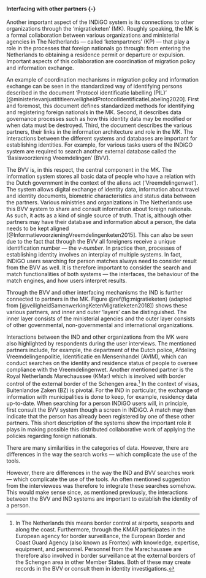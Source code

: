 #### Interfacing with other partners {-}

<!-- 
BVV: https://www.ensie.nl/dienst-terugkeer-en-vertrek/ensies/Begrippenlijst%20Dienst%20Terugkeer%20en%20Vertrek%20/1 Vreemdelingenketen: https://www.ensie.nl/dienst-terugkeer-en-vertrek/vreemdelingenketen
https://web.archive.org/web/20210116203510/http://verblijfblog.nl/de-vreemdelingenketen-en-de-zaak-dolmatov/
-->

<!-- Migratieketen -->

Another important aspect of the INDiGO system is its connections to other organizations through the ‘migratieketen’ (MK). Roughly speaking, the MK is a formal collaboration between various organizations and ministerial agencies in The Netherlands — called ‘ketenpartners’ (KP) — that play a role in the processes that foreign nationals go through: from entering the Netherlands to obtaining a residence permit or departure or expulsion. Important aspects of this collaboration are coordination of migration policy and information exchange.

<!-- Protocol identificatie labelling -->

An example of coordination mechanisms in migration policy and information exchange can be seen in the standardized way of identifying persons described in the document ‘Protocol identificatie labelling (PIL)’ [@ministerievanjustititieenveiligheidProtocolIdentificatieLabeling2020]. First and foremost, this document defines standardized methods for identifying and registering foreign nationals in the MK. Second, it describes data governance processes such as how this identity data may be modified or when data must be destroyed. Third, the document describes the various partners, their links in the information architecture and role in the MK. The interactions between the different systems and databases are important for establishing identities. For example, for various tasks users of the INDiGO system are required to search another external database called the ‘Basisvoorziening Vreemdelingen’ (BVV).

The BVV is, in this respect, the central component in the MK. The information system stores all basic data of people who have a relation with the Dutch government in the context of the aliens act (‘Vreemdelingenwet’). The system allows digital exchange of identity data, information about travel and identity documents, biometric characteristics and status data between the partners. Various ministries and organizations in The Netherlands use this BVV system to share and consult information about foreign nationals. As such, it acts as a kind of single source of truth. That is, although other partners may have their database and information about a person, the data needs to be kept aligned [@InformatievoorzieningVreemdelingenketen2015]. This can also be seen due to the fact that through the BVV all foreigners receive a unique identification number — the _v-number_. In practice then, processes of establishing identity involves an interplay of multiple systems. In fact, INDiGO users searching for person matches always need to consider result from the BVV as well. It is therefore important to consider the search and match functionalities of both systems — the interfaces, the behaviour of the match engines, and how users interpret results.

<!-- Partners MK -->

Through the BVV and other interfacing mechanisms the IND is further connected to partners in the MK. Figure \@ref(fig:migratieketen) (adapted from [@veiligheidSamenwerkingKetenMigratieketen2018]) shows these various partners, and inner and outer ‘layers’ can be distinguished. The inner layer consists of the ministerial agencies and the outer layer consists of other governmental, non-governmental and international organizations.

<!-- Findings -->

Interactions between the IND and other organizations from the MK were also highlighted by respondents during the user interviews. The mentioned partners include, for example, the department of the Dutch police, Afdeling Vreemdelingenpolitie, Identificatie en Mensenhandel (AVIM), which can conduct searches on the identity and residence status of people to oversee compliance with the Vreemdelingenwet. Another mentioned partner is the Royal Netherlands Marechaussee (KMar) which is involved with border control of the external border of the Schengen area.[^frontex] In the context of visas, Buitenlandse Zaken (BZ) is pivotal. For the IND in particular, the exchange of information with municipalities is done to keep, for example, residency data up-to-date. When searching for a person INDiGO users will, in principle, first consult the BVV system though a screen in INDiGO. A match may then indicate that the person has already been registered by one of these other partners. This short description of the systems show the important role it plays in making possible this distributed collaborative work of applying the policies regarding foreign nationals.

There are many similarities in the categories of data. However, there are differences in the way the search works — which complicate the use of the tools.

<!-- gemeente -->

[^frontex]: In The Netherlands this means border control at airports, seaports and along the coast. Furthermore, through the KMAR participates in the European agency for border surveillance, the European Border and Coast Guard Agency (also known as Frontex) with knowledge, expertise, equipment, and personnel. Personnel from the Marechaussee are therefore also involved in border surveillance at the external borders of the Schengen area in other Member States. Both of these may create records in the BVV or consult them in identity investigations.

However, there are differences in the way the IND and BVV searches work — which complicate the use of the tools. An often mentioned suggestion from the interviewees was therefore to integrate these searches somehow. This would make sense since, as mentioned previously, the interactions between the BVV and IND systems are important to establish the identity of a person.
